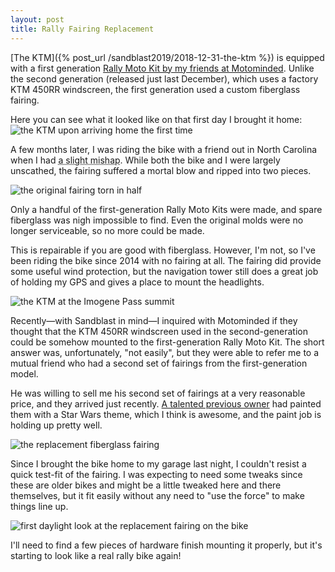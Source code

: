 ```yaml
---
layout: post
title: Rally Fairing Replacement
---
```


[The KTM]({% post_url /sandblast2019/2018-12-31-the-ktm %}) is equipped with a first generation [Rally Moto Kit by my friends at Motominded](https://www.motominded.com/products/rally-moto-kit-v2). Unlike the second generation (released just last December), which uses a factory KTM 450RR windscreen, the first generation used a custom fiberglass fairing.

Here you can see what it looked like on that first day I brought it home:
![the KTM upon arriving home the first time](/sandblast2019/resources/ktm505-orig.jpg "the KTM upon arriving home the first time")

A few months later, I was riding the bike with a friend out in North Carolina when I had <abbr title="This is my way of saying that I crashed. Don't tell Mom!">a slight mishap</abbr>. While both the bike and I were largely unscathed, the fairing suffered a mortal blow and ripped into two pieces.

![the original fairing torn in half](/sandblast2019/resources/ktm505-torn.jpg "the original fairing torn in half")

Only a handful of the first-generation Rally Moto Kits were made, and spare fiberglass was nigh impossible to find. Even the original molds were no longer serviceable, so no more could be made. 

This is repairable if you are good with fiberglass. However, I'm not, so I've been riding the bike since 2014 with no fairing at all. The fairing did provide some useful wind protection, but the navigation tower still does a great job of holding my GPS and gives a place to mount the headlights.

![the KTM at the Imogene Pass summit](/sandblast2019/resources/ktm505-imogene.jpg "the KTM at the Imogene Pass summit")

Recently—with Sandblast in mind—I inquired with Motominded if they thought that the KTM 450RR windscreen used in the second-generation could be somehow mounted to the first-generation Rally Moto Kit. The short answer was, unfortunately, "not easily", but they were able to refer me to a mutual friend who had a second set of fairings from the first-generation model.

He was willing to sell me his second set of fairings at a very reasonable price, and they arrived just recently. [A talented previous owner](http://www.ironhorsecreative.com/) had painted them with a Star Wars theme, which I think is awesome, and the paint job is holding up pretty well.

![the replacement fiberglass fairing](/sandblast2019/resources/ktm505-replfairing.jpg "the replacement fiberglass fairing")

Since I brought the bike home to my garage last night, I couldn't resist a quick test-fit of the fairing. I was expecting to need some tweaks since these are older bikes and might be a little tweaked here and there themselves, but it fit easily without any need to "use the force" to make things line up.

![first daylight look at the replacement fairing on the bike](/sandblast2019/resources/ktm505-fairingfirstlook.jpg "first daylight look at the replacement fairing on the bike")

I'll need to find a few pieces of hardware finish mounting it properly, but it's starting to look like a real rally bike again!

<script type="text/javascript">

</script>